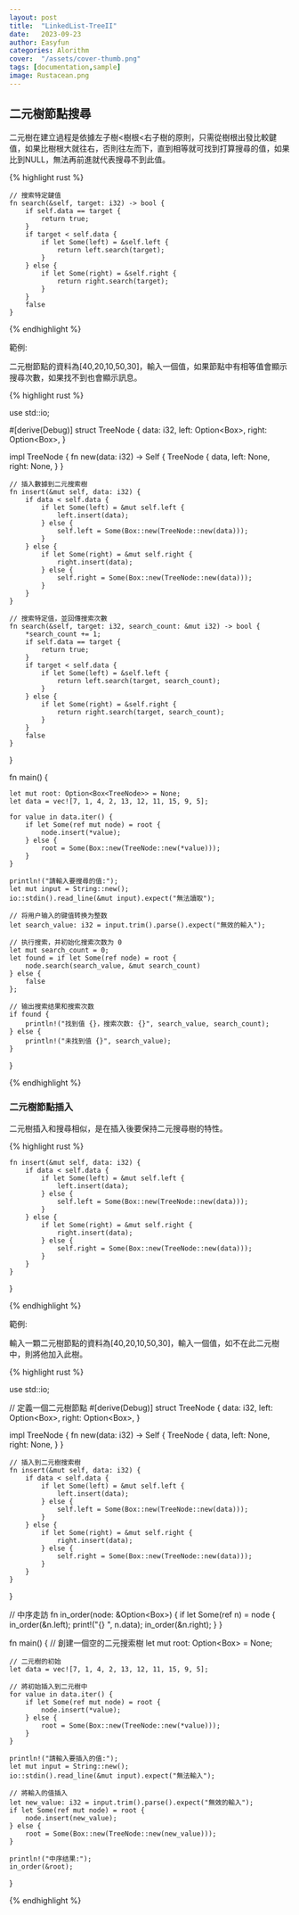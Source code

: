 ```yaml
---
layout: post
title:  "LinkedList-TreeII"
date:   2023-09-23
author: Easyfun
categories: Alorithm
cover:  "/assets/cover-thumb.png"
tags: [documentation,sample]
image: Rustacean.png
---
```


## 二元樹節點搜尋

二元樹在建立過程是依據左子樹<樹根<右子樹的原則，只需從樹根出發比較鍵值，如果比樹根大就往右，否則往左而下，直到相等就可找到打算搜尋的值，如果比到NULL，無法再前進就代表搜尋不到此值。



{% highlight rust %}

    // 搜索特定鍵值
    fn search(&self, target: i32) -> bool {
        if self.data == target {
            return true;
        }
        if target < self.data {
            if let Some(left) = &self.left {
                return left.search(target);
            }
        } else {
            if let Some(right) = &self.right {
                return right.search(target);
            }
        }
        false
    }

{% endhighlight %}

範例:

二元樹節點的資料為[40,20,10,50,30]，輸入一個值，如果節點中有相等值會顯示搜尋次數，如果找不到也會顯示訊息。

{% highlight rust %}

use std::io;

#[derive(Debug)]
struct TreeNode {
    data: i32,
    left: Option<Box<TreeNode>>,
    right: Option<Box<TreeNode>>,
}

impl TreeNode {
    fn new(data: i32) -> Self {
        TreeNode {
            data,
            left: None,
            right: None,
        }
    }

    // 插入數據到二元搜索樹
    fn insert(&mut self, data: i32) {
        if data < self.data {
            if let Some(left) = &mut self.left {
                left.insert(data);
            } else {
                self.left = Some(Box::new(TreeNode::new(data)));
            }
        } else {
            if let Some(right) = &mut self.right {
                right.insert(data);
            } else {
                self.right = Some(Box::new(TreeNode::new(data)));
            }
        }
    }

    // 搜索特定值，並回傳搜索次數
    fn search(&self, target: i32, search_count: &mut i32) -> bool {
        *search_count += 1;
        if self.data == target {
            return true;
        }
        if target < self.data {
            if let Some(left) = &self.left {
                return left.search(target, search_count);
            }
        } else {
            if let Some(right) = &self.right {
                return right.search(target, search_count);
            }
        }
        false
    }
}

fn main() {

    let mut root: Option<Box<TreeNode>> = None;
    let data = vec![7, 1, 4, 2, 13, 12, 11, 15, 9, 5];

    for value in data.iter() {
        if let Some(ref mut node) = root {
            node.insert(*value);
        } else {
            root = Some(Box::new(TreeNode::new(*value)));
        }
    }

    println!("請輸入要搜尋的值:");
    let mut input = String::new();
    io::stdin().read_line(&mut input).expect("無法讀取");

    // 将用户输入的键值转换为整数
    let search_value: i32 = input.trim().parse().expect("無效的輸入");

    // 执行搜索，并初始化搜索次数为 0
    let mut search_count = 0;
    let found = if let Some(ref node) = root {
        node.search(search_value, &mut search_count)
    } else {
        false
    };

    // 输出搜索结果和搜索次数
    if found {
        println!("找到值 {}，搜索次数: {}", search_value, search_count);
    } else {
        println!("未找到值 {}", search_value);
    }
}

{% endhighlight %}

### 二元樹節點插入

二元樹插入和搜尋相似，是在插入後要保持二元搜尋樹的特性。

{% highlight rust %}

    fn insert(&mut self, data: i32) {
        if data < self.data {
            if let Some(left) = &mut self.left {
                left.insert(data);
            } else {
                self.left = Some(Box::new(TreeNode::new(data)));
            }
        } else {
            if let Some(right) = &mut self.right {
                right.insert(data);
            } else {
                self.right = Some(Box::new(TreeNode::new(data)));
            }
        }
    }
}

{% endhighlight %}



範例:

輸入一顆二元樹節點的資料為[40,20,10,50,30]，輸入一個值，如不在此二元樹中，則將他加入此樹。

{% highlight rust %}

use std::io;

// 定義一個二元樹節點
#[derive(Debug)]
struct TreeNode {
    data: i32,
    left: Option<Box<TreeNode>>,
    right: Option<Box<TreeNode>>,
}

impl TreeNode {
    fn new(data: i32) -> Self {
        TreeNode {
            data,
            left: None,
            right: None,
        }
    }

    // 插入到二元樹搜索樹
    fn insert(&mut self, data: i32) {
        if data < self.data {
            if let Some(left) = &mut self.left {
                left.insert(data);
            } else {
                self.left = Some(Box::new(TreeNode::new(data)));
            }
        } else {
            if let Some(right) = &mut self.right {
                right.insert(data);
            } else {
                self.right = Some(Box::new(TreeNode::new(data)));
            }
        }
    }
}

// 中序走訪
fn in_order(node: &Option<Box<TreeNode>>) {
    if let Some(ref n) = node {
        in_order(&n.left);
        print!("{} ", n.data);
        in_order(&n.right);
    }
}

fn main() {
    // 創建一個空的二元搜索樹
    let mut root: Option<Box<TreeNode>> = None;

    // 二元樹的初始
    let data = vec![7, 1, 4, 2, 13, 12, 11, 15, 9, 5];

    // 將初始插入到二元樹中
    for value in data.iter() {
        if let Some(ref mut node) = root {
            node.insert(*value);
        } else {
            root = Some(Box::new(TreeNode::new(*value)));
        }
    }

    println!("請輸入要插入的值:");
    let mut input = String::new();
    io::stdin().read_line(&mut input).expect("無法輸入");

    // 將輸入的值插入
    let new_value: i32 = input.trim().parse().expect("無效的輸入");
    if let Some(ref mut node) = root {
        node.insert(new_value);
    } else {
        root = Some(Box::new(TreeNode::new(new_value)));
    }

    println!("中序结果:");
    in_order(&root);
}

{% endhighlight %}


